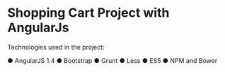 # Shopping Cart Project with AngularJs

Technologies used in the project:

● AngularJS 1.4
● Bootstrap 
● Grunt 
● Less 
● ES5 
● NPM and Bower
